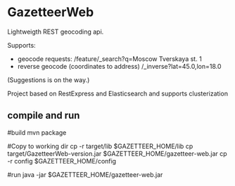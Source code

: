GazetteerWeb
============

Lightweigth REST geocoding api.

Supports:
* geocode requests: /feature/_search?q=Moscow Tverskaya st. 1
* reverse geocode (coordinates to address) /_inverse?lat=45.0,lon=18.0
 
(Suggestions is on the way.)

Project based on RestExpress and Elasticsearch and supports clusterization

compile and run
-------

  #build
  mvn package
  
  #Copy to working dir
  cp -r target/lib $GAZETTEER_HOME/lib
  cp target/GazetteerWeb-version.jar $GAZETTEER_HOME/gazetteer-web.jar
  cp -r config $GAZETTEER_HOME/config
  
  #run
  java -jar $GAZETTEER_HOME/gazetteer-web.jar
